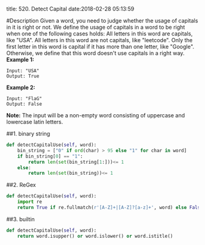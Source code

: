 title: 520. Detect Capital
date:2018-02-28 05:13:59

#Description
Given a word, you need to judge whether the usage of capitals in it is right or not.
We define the usage of capitals in a word to be right when one of the following cases holds:
All letters in this word are capitals, like "USA".
All letters in this word are not capitals, like "leetcode".
Only the first letter in this word is capital if it has more than one letter, like "Google".
Otherwise, we define that this word doesn't use capitals in a right way.
**Example 1:**
```
Input: "USA"
Output: True
```
**Example 2:**
```
Input: "FlaG"
Output: False
```
**Note:** The input will be a non-empty word consisting of uppercase and lowercase latin letters.

##1. binary string
```python
def detectCapitalUse(self, word):
    bin_string = ["0" if ord(char) > 95 else "1" for char in word]
    if bin_string[0] == "1":
        return len(set(bin_string[1:]))<= 1
    else:
        return len(set(bin_string))<= 1
```

##2. ReGex
```python
def detectCapitalUse(self, word):
    import re
    return True if re.fullmatch(r'[A-Z]+|[A-Z]?[a-z]+', word) else False
```

##3. builtin
```python
def detectCapitalUse(self, word):
    return word.isupper() or word.islower() or word.istitle()
```